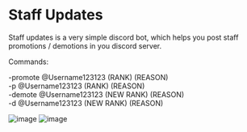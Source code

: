 # Staff Updates
 Staff updates is a very simple discord bot, which helps you post staff promotions / demotions in you discord server.
 
 Commands:
 
 -promote @Username123123 (RANK) (REASON)                                                                                                                                           
 -p @Username123123 (RANK) (REASON)                                                                                                                                                 
 -demote @Username123123 (NEW RANK) (REASON)                                                                                                                                       
 -d @Username123123 (NEW RANK) (REASON)                                                                                                                                             
 
 ![image](https://user-images.githubusercontent.com/83478178/127730923-e20d71ff-0e84-4636-be3f-a0b915ab87db.png)
 ![image](https://user-images.githubusercontent.com/83478178/127730937-5b710d50-3b6b-407c-be28-56428aaf8c13.png)
